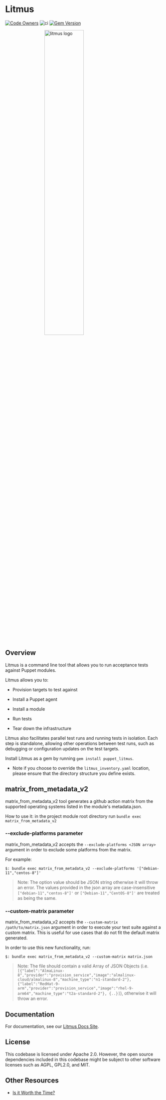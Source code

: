 # Litmus

[![Code Owners](https://img.shields.io/badge/owners-DevX--team-blue)](https://github.com/puppetlabs/puppet_litmus/blob/main/CODEOWNERS)
![ci](https://github.com/puppetlabs/puppet_litmus/actions/workflows/ci.yml/badge.svg)
[![Gem Version](https://badge.fury.io/rb/puppet_litmus.svg)](https://badge.fury.io/rb/puppet_litmus)

<div name="logo">
  <img src="resources/litmus-dark-RGB.png"
  style="display: block; margin-left: auto; margin-right: auto;"
  width="50%"
  alt="litmus logo">
</div>

## Overview

Litmus is a command line tool that allows you to run acceptance tests against Puppet modules.

Litmus allows you to:

- Provision targets to test against

- Install a Puppet agent

- Install a module

- Run tests

- Tear down the infrastructure

Litmus also facilitates parallel test runs and running tests in isolation. Each step is standalone, allowing other operations between test runs, such as debugging or configuration updates on the test targets.

Install Litmus as a gem by running `gem install puppet_litmus`.

- Note if you choose to override the `litmus_inventory.yaml` location, please ensure that the directory structure you define exists.

## matrix_from_metadata_v2

matrix_from_metadata_v2 tool generates a github action matrix from the supported operating systems listed in the module's metadata.json.

How to use it:
in the project module root directory run `bundle exec matrix_from_metadata_v2`

### --exclude-platforms parameter

matrix_from_metadata_v2 accepts the `--exclude-platforms <JSON array>` argument in order to exclude some platforms from the matrix.

For example:

`$: bundle exec matrix_from_metadata_v2 --exclude-platforms '["debian-11","centos-8"]'`

> Note: The option value should be JSON string otherwise it will throw an error.
> The values provided in the json array are case-insensitive `["debian-11","centos-8"]'` or `["Debian-11","CentOS-8"]'` are treated as being the same.

### --custom-matrix parameter

matrix_from_metadata_v2 accepts the `--custom-matrix /path/to/matrix.json` argument in order to execute your test suite against a custom matrix. This is useful for use cases that do not fit the default matrix generated.

In order to use this new functionality, run:

`$: bundle exec matrix_from_metadata_v2 --custom-matrix matrix.json`

> Note: The file should contain a valid Array of JSON Objects (i.e. `[{"label":"AlmaLinux-8","provider":"provision_service","image":"almalinux-cloud/almalinux-8","machine_type":"n1-standard-2"}, {"label":"RedHat-9-arm","provider":"provision_service","image":"rhel-9-arm64","machine_type":"t2a-standard-2"}, {..}]`), otherwise it will throw an error.

## Documentation

For documentation, see our [Litmus Docs Site](https://puppetlabs.github.io/content-and-tooling-team/docs/litmus/).

## License

This codebase is licensed under Apache 2.0. However, the open source dependencies included in this codebase might be subject to other software licenses such as AGPL, GPL2.0, and MIT.

## Other Resources

- [Is it Worth the Time?](https://xkcd.com/1205/)
